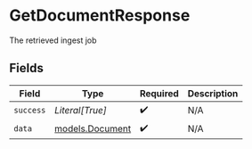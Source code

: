 # GetDocumentResponse

The retrieved ingest job


## Fields

| Field                                    | Type                                     | Required                                 | Description                              |
| ---------------------------------------- | ---------------------------------------- | ---------------------------------------- | ---------------------------------------- |
| `success`                                | *Literal[True]*                          | :heavy_check_mark:                       | N/A                                      |
| `data`                                   | [models.Document](../models/document.md) | :heavy_check_mark:                       | N/A                                      |